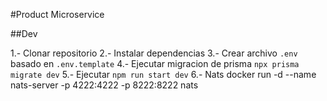 #Product Microservice

##Dev

1.- Clonar repositorio
2.- Instalar dependencias
3.- Crear archivo `.env` basado en `.env.template`
4.- Ejecutar migracion de prisma `npx prisma migrate dev`
5.- Ejecutar `npm run start dev`
6.- Nats docker run -d --name nats-server -p 4222:4222 -p 8222:8222 nats
